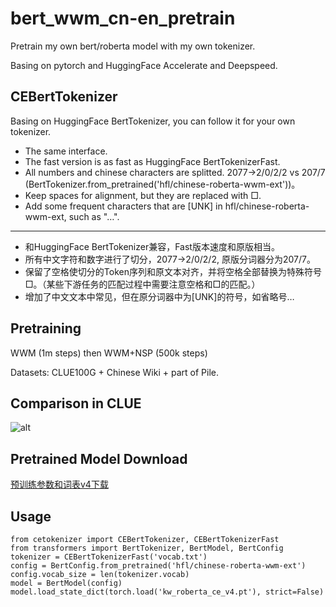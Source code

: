 # bert_wwm_cn-en_pretrain

Pretrain my own bert/roberta model with my own tokenizer.

Basing on pytorch and HuggingFace Accelerate and Deepspeed.

## CEBertTokenizer
Basing on HuggingFace BertTokenizer, you can follow it for your own tokenizer.
* The same interface.
* The fast version is as fast as HuggingFace BertTokenizerFast.
* All numbers and chinese characters are splitted. 2077->2/0/2/2 vs 207/7 (BertTokenizer.from_pretrained('hfl/chinese-roberta-wwm-ext'))。
* Keep spaces for alignment, but they are replaced with □.
* Add some frequent characters that are [UNK] in hfl/chinese-roberta-wwm-ext, such as "…".
---
* 和HuggingFace BertTokenizer兼容，Fast版本速度和原版相当。
* 所有中文字符和数字进行了切分，2077->2/0/2/2, 原版分词器分为207/7。
* 保留了空格使切分的Token序列和原文本对齐，并将空格全部替换为特殊符号□。（某些下游任务的匹配过程中需要注意空格和□的匹配。）
* 增加了中文文本中常见，但在原分词器中为[UNK]的符号，如省略号…

## Pretraining
WWM (1m steps) then WWM+NSP (500k steps)

Datasets: CLUE100G + Chinese Wiki + part of Pile.

## Comparison in CLUE
![alt](http://kw.fudan.edu.cn/resources/assets/img/ljq_roberta.png)

## Pretrained Model Download
[预训练参数和词表v4下载](http://kw.fudan.edu.cn/apis/fint5/)

## Usage
```
from cetokenizer import CEBertTokenizer, CEBertTokenizerFast
from transformers import BertTokenizer, BertModel, BertConfig
tokenizer = CEBertTokenizerFast('vocab.txt')
config = BertConfig.from_pretrained('hfl/chinese-roberta-wwm-ext')
config.vocab_size = len(tokenizer.vocab)
model = BertModel(config)
model.load_state_dict(torch.load('kw_roberta_ce_v4.pt'), strict=False)
```